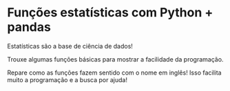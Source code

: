 # Funções estatísticas com Python + pandas

Estatísticas são a base de ciência de dados! 

Trouxe algumas funções básicas para mostrar a facilidade da programação. 

Repare como as funções fazem sentido com o nome em inglês! Isso facilita muito a programação e a busca por ajuda!
